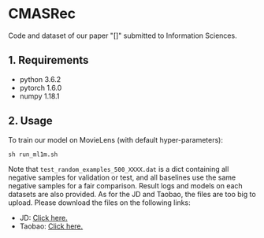 # CMASRec
Code and dataset of our paper "[]" submitted to Information Sciences.

## 1. Requirements
* python 3.6.2
* pytorch 1.6.0
* numpy 1.18.1

## 2. Usage
 To train our model on MovieLens (with default hyper-parameters):
```
sh run_ml1m.sh
```
 Note that ```test_random_examples_500_XXXX.dat``` is a dict containing all negative samples for validation or test, and all baselines use the same negative samples for a fair comparison. 
 Result logs and models on each datasets are also provided.
 As for the JD and Taobao, the files are too big to upload. Please download the files on the following links:
* JD: [Click here.](https://drive.google.com/file/d/1VauneB1bS6N3kDFWO_Xh2WM--6hHOmsA/view?usp=sharing)
* Taobao: [Click here.](https://drive.google.com/file/d/12_p_RnHdHMh5GDKbi40lCkNO-FKxKjAA/view?usp=sharing)
